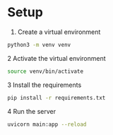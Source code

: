 
# Setup

1. Create a virtual environment

```bash
python3 -m venv venv
```

2 Activate the virtual environment

```bash
source venv/bin/activate
```

3 Install the requirements

```bash
pip install -r requirements.txt
```

4 Run the server

```bash
uvicorn main:app --reload
```
